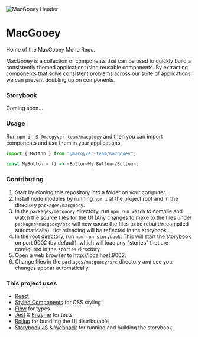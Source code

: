 ![MacGooey Header](https://iag-abd.github.io/macgooey/assets/images/macgooey-header.svg)

MacGooey
========

Home of the MacGooey Mono Repo.

MacGooey is a collection of components that can be used to quickly build a
consistently themed application using reusable components. By extracting
components that solve consistent problems across our suite of applications,
we can prevent doubling up on components.

### Storybook

Coming soon...


### Usage

Run `npm i -S @macgyver-team/macgooey` and then you can import components and
use them in your applications.

```javascript
import { Button } from "@macgyver-team/macgooey";

const MyButton = () => <Button>My Button</Button>;
```

### Contributing

1. Start by cloning this repository into a folder on your computer.
2. Install node modules by running `npm i` at the project root and in the
directory `packages/macgooey`.
3. In the `packages/macgooey` directory, run `npm run watch` to compile and
watch the source files for the UI (Any changes to make to the files under
`packages/macgooey/src` will now cause the files to be rebuilt/recompiled
automatically). Hot releading will be reflected in the storybook.
4. In the root directory, run `npm run storybook`. This will start the
storybook on port 9002 (by default), which will load any "stories" that are
configured in the `stories` directory.
5. Open a web browser to http://localhost:9002.
6. Change files in the `packages/macgooey/src` directory and see your changes
appear automatically.

### This project uses

- [React](https://reactjs.org)
- [Styled Components](https://www.styled-components.com/) for CSS styling
- [Flow](https://flow.org/) for types
- [Jest](https://facebook.github.io/jest/) & [Enzyme](http://airbnb.io/enzyme/) for tests
- [Rollup](https://rollupjs.org/) for bundling the UI distributable
- [Storybook JS](https://storybook.js.org/) & [Webpack](https://webpack.js.org/) for running and building the storybook